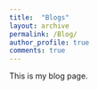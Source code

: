 ```yaml
---
title:  "Blogs"
layout: archive
permalink: /Blog/
author_profile: true
comments: true
---
```


This is my blog page.
